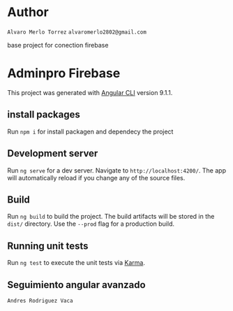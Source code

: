 # Author
`Alvaro Merlo Torrez`
`alvaromerlo2802@gmail.com`

base project for conection firebase 


# Adminpro Firebase 

This project was generated with [Angular CLI](https://github.com/angular/angular-cli) version 9.1.1.

## install packages
Run `npm i` for install packagen and dependecy the project 


## Development server

Run `ng serve` for a dev server. Navigate to `http://localhost:4200/`. The app will automatically reload if you change any of the source files.

## Build

Run `ng build` to build the project. The build artifacts will be stored in the `dist/` directory. Use the `--prod` flag for a production build.

## Running unit tests

Run `ng test` to execute the unit tests via [Karma](https://karma-runner.github.io).

## Seguimiento angular avanzado 
`Andres Rodriguez Vaca` 

